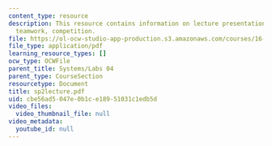 ```yaml
---
content_type: resource
description: This resource contains information on lecture presentation on requirements,
  teamwork, competition.
file: https://ol-ocw-studio-app-production.s3.amazonaws.com/courses/16-01-unified-engineering-i-ii-iii-iv-fall-2005-spring-2006/cbe56ad5047e0b1ce18951031c1edb5d_sp2lecture.pdf
file_type: application/pdf
learning_resource_types: []
ocw_type: OCWFile
parent_title: Systems/Labs 04
parent_type: CourseSection
resourcetype: Document
title: sp2lecture.pdf
uid: cbe56ad5-047e-0b1c-e189-51031c1edb5d
video_files:
  video_thumbnail_file: null
video_metadata:
  youtube_id: null
---
```


